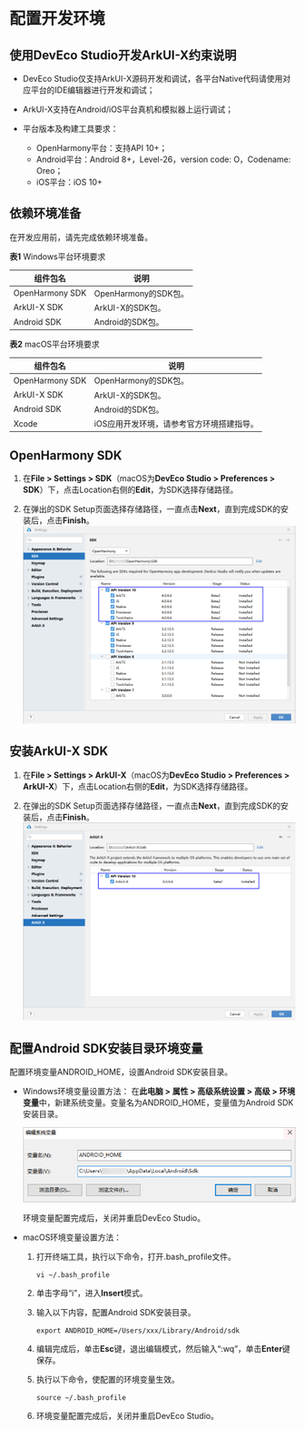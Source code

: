 # 配置开发环境

## 使用DevEco Studio开发ArkUI-X约束说明

- DevEco Studio仅支持ArkUI-X源码开发和调试，各平台Native代码请使用对应平台的IDE编辑器进行开发和调试；

- ArkUI-X支持在Android/iOS平台真机和模拟器上运行调试；

- 平台版本及构建工具要求：
  - OpenHarmony平台：支持API 10+；
  - Android平台：Android 8+，Level-26，version code: O，Codename: Oreo；
  - iOS平台：iOS 10+

## 依赖环境准备

在开发应用前，请先完成依赖环境准备。

  **表1** Windows平台环境要求

| 组件包名 | 说明 | 
| -------- | -------- |
| OpenHarmony&nbsp;SDK | OpenHarmony的SDK包。 |
| ArkUI-X&nbsp;SDK | ArkUI-X的SDK包。 |
| Android&nbsp;SDK | Android的SDK包。 |

  **表2** macOS平台环境要求

| 组件包名 | 说明 | 
| -------- | -------- |
| OpenHarmony&nbsp;SDK | OpenHarmony的SDK包。 |
| ArkUI-X&nbsp;SDK | ArkUI-X的SDK包。 |
| Android&nbsp;SDK | Android的SDK包。 |
| Xcode | iOS应用开发环境，请参考官方环境搭建指导。 |


## OpenHarmony SDK

1. 在**File &gt; Settings &gt; SDK**（macOS为**DevEco Studio &gt; Preferences &gt; SDK**）下，点击Location右侧的**Edit**，为SDK选择存储路径。

2. 在弹出的SDK Setup页面选择存储路径，一直点击**Next**，直到完成SDK的安装后，点击**Finish**。![zh-cn_image_0000001579836532](figures/zh-cn_image_0000001579836532.png)


## 安装ArkUI-X SDK

1. 在**File &gt; Settings &gt; ArkUI-X**（macOS为**DevEco Studio &gt; Preferences &gt; ArkUI-X**）下，点击Location右侧的**Edit**，为SDK选择存储路径。

2. 在弹出的SDK Setup页面选择存储路径，一直点击**Next**，直到完成SDK的安装后，点击**Finish**。![zh-cn_image_0000001579996808](figures/zh-cn_image_0000001579996808.png)


## 配置Android SDK安装目录环境变量

配置环境变量ANDROID_HOME，设置Android SDK安装目录。

- Windows环境变量设置方法：
  在**此电脑 &gt; 属性 &gt; 高级系统设置 &gt; 高级 &gt; 环境变量**中，新建系统变量。变量名为ANDROID_HOME，变量值为Android SDK安装目录。

  ![zh-cn_image_0000001578322442](figures/zh-cn_image_0000001578322442.png)

  环境变量配置完成后，关闭并重启DevEco Studio。

- macOS环境变量设置方法：
  1. 打开终端工具，执行以下命令，打开.bash_profile文件。
        
      ```
      vi ~/.bash_profile
      ```
  2. 单击字母“i”，进入**Insert**模式。
  3. 输入以下内容，配置Android SDK安装目录。
        
      ```
      export ANDROID_HOME=/Users/xxx/Library/Android/sdk
      ```
  4. 编辑完成后，单击**Esc**键，退出编辑模式，然后输入“:wq”，单击**Enter**键保存。
  5. 执行以下命令，使配置的环境变量生效。
        
      ```
      source ~/.bash_profile
      ```
  6. 环境变量配置完成后，关闭并重启DevEco Studio。